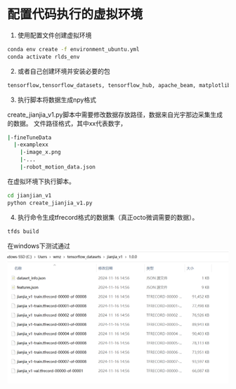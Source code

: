 # 配置代码执行的虚拟环境

1. 使用配置文件创建虚拟环境

```bash
conda env create -f environment_ubuntu.yml
conda activate rlds_env
```
2. 或者自己创建环境并安装必要的包

```bash
tensorflow,tensorflow_datasets, tensorflow_hub, apache_beam, matplotlib, plotly, wandb
```

3. 执行脚本将数据生成npy格式
   
create_jianjia_v1.py脚本中需要修改数据存放路径，数据来自光宇那边采集生成的数据。
文件路径格式，其中xx代表数字，
```bash
|-fineTuneData
  |-examplexx
    |-image_x.png
    |-...
    |-robot_motion_data.json
```
在虚拟环境下执行脚本。
```bash
cd jianjian_v1
python create_jianjia_v1.py
```

4. 执行命令生成tfrecord格式的数据集（真正octo微调需要的数据）。

```bash
tfds build
```

在windows下测试通过
![alt text](image.png)


